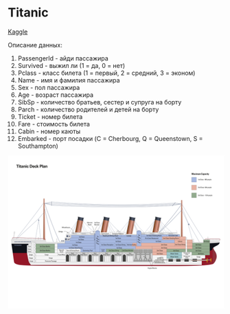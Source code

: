 # Titanic
[Kaggle](https://www.kaggle.com/competitions/titanic)

Описание данных:

1. PassengerId - айди пассажира
2. Survived - выжил ли (1 = да, 0 = нет)
3. Pclass - класс билета (1 = первый, 2 = средний, 3 = эконом)
4. Name - имя и фамилия пассажира
5. Sex - пол пассажира
6. Age - возраст пассажира
7. SibSp - количество братьев, сестер и супруга на борту
8. Parch - количество родителей и детей на борту
9. Ticket - номер билета
10. Fare - стоимость билета
11. Cabin - номер каюты
12. Embarked - порт посадки (C = Cherbourg, Q = Queenstown, S = Southampton)

![titanic deck plan](./titanic-deck-plan.jpg)
